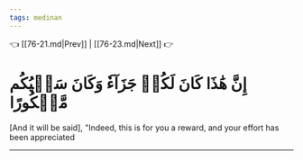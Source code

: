 ```yaml
---
tags: medinan
---
```


👈 [[76-21.md|Prev]] | [[76-23.md|Next]] 👉

# إِنَّ هَٰذَا كَانَ لَكُمۡ جَزَآءٗ وَكَانَ سَعۡيُكُم مَّشۡكُورًا

[And it will be said], "Indeed, this is for you a reward, and your effort has been appreciated

---


